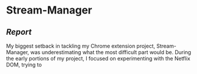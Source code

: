 # Stream-Manager
## *Report*
My biggest setback in tackling my Chrome extension project, Stream-Manager, was underestimating what the most difficult part would be. During the early portions of my project, I focused on experimenting with the Netflix DOM, trying to
